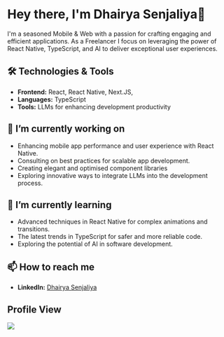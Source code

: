 # Hey there, I'm Dhairya Senjaliya👋

I'm a seasoned Mobile & Web with a passion for crafting engaging and efficient applications. As a Freelancer I focus on leveraging the power of React Native, TypeScript, and AI to deliver exceptional user experiences.

## 🛠 Technologies & Tools

- **Frontend:** React, React Native, Next.JS,
- **Languages:** TypeScript
- **Tools:** LLMs for enhancing development productivity

## 🔭 I’m currently working on

- Enhancing mobile app performance and user experience with React Native.
- Consulting on best practices for scalable app development.
- Creating elegant and optimised component libraries
- Exploring innovative ways to integrate LLMs into the development process.

## 🌱 I’m currently learning

- Advanced techniques in React Native for complex animations and transitions.
- The latest trends in TypeScript for safer and more reliable code.
- Exploring the potential of AI in software development.

## 📫 How to reach me

- **LinkedIn:** [Dhairya Senjaliya](https://www.linkedin.com/in/dhairya-senjaliya-a74012119/)

## Profile View

![](https://komarev.com/ghpvc/?username=dhairyasenjaliya&color=green)
